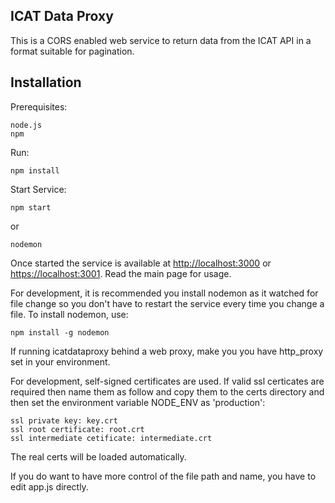 ## ICAT Data Proxy

This is a CORS enabled web service to return data from the ICAT API in a format suitable for pagination.

## Installation

Prerequisites:

    node.js
    npm

Run:

    npm install

Start Service:

    npm start

or

    nodemon

Once started the service is available at [http://localhost:3000](http://localhost:3000) or [https://localhost:3001](http://localhost:3001). Read the main page for usage.

For development, it is recommended you install nodemon as it watched for file change so you don't have to restart the service every time you change a file. To install nodemon, use:

    npm install -g nodemon

If running icatdataproxy behind a web proxy, make you you have http_proxy set in your environment.

For development, self-signed certificates are used. If valid ssl certicates are required then name them as follow and copy them to the certs directory and then set the environment variable NODE_ENV as 'production':

    ssl private key: key.crt
    ssl root certificate: root.crt
    ssl intermediate cetificate: intermediate.crt

The real certs will be loaded automatically.

If you do want to have more control of the file path and name, you have to edit app.js directly.


